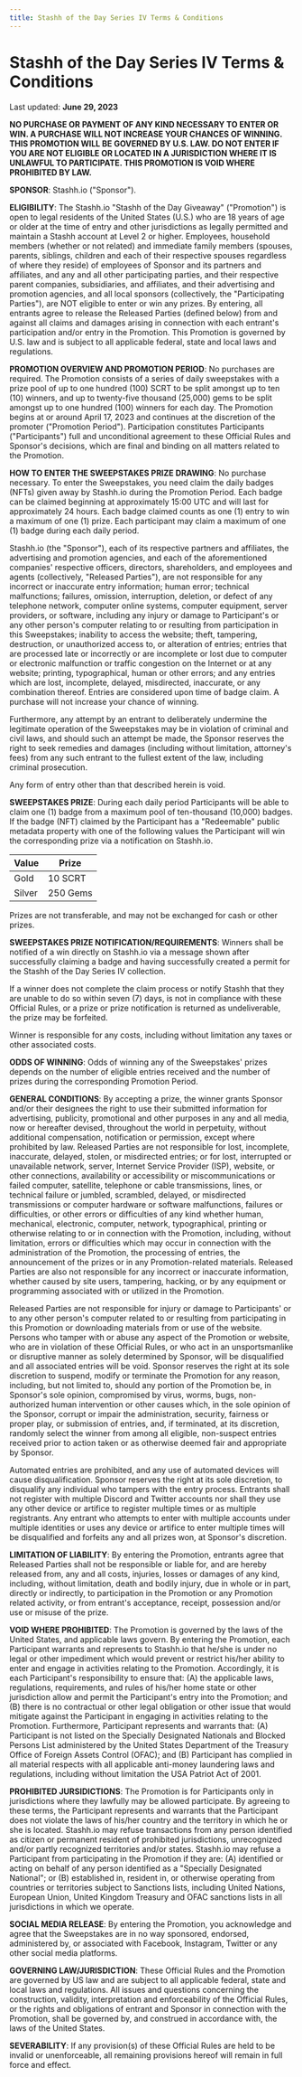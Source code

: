 ```yaml
---
title: Stashh of the Day Series IV Terms & Conditions
---
```


# Stashh of the Day Series IV Terms & Conditions

Last updated: **June 29, 2023** 

**NO PURCHASE OR PAYMENT OF ANY KIND NECESSARY TO ENTER OR WIN. A PURCHASE WILL NOT INCREASE YOUR CHANCES OF WINNING. THIS PROMOTION WILL BE GOVERNED BY U.S. LAW. DO NOT ENTER IF YOU ARE NOT ELIGIBLE OR LOCATED IN A JURISDICTION WHERE IT IS UNLAWFUL TO PARTICIPATE. THIS PROMOTION IS VOID WHERE PROHIBITED BY LAW.**

**SPONSOR**: Stashh.io ("Sponsor"). 

**ELIGIBILITY**: The Stashh.io "Stashh of the Day Giveaway" ("Promotion") is open to legal residents of the United States (U.S.) who are 18 years of age or older at the time of entry and other jurisdictions as legally permitted and maintain a Stashh account at Level 2 or higher. Employees, household members (whether or not related) and immediate family members (spouses, parents, siblings, children and each of their respective spouses regardless of where they reside) of employees of Sponsor and its partners and affiliates, and any and all other participating parties, and their respective parent companies, subsidiaries, and affiliates, and their advertising and promotion agencies, and all local sponsors (collectively, the "Participating Parties"), are NOT eligible to enter or win any prizes. By entering, all entrants agree to release the Released Parties (defined below) from and against all claims and damages arising in connection with each entrant's participation and/or entry in the Promotion. This Promotion is governed by U.S. law and is subject to all applicable federal, state and local laws and regulations.

**PROMOTION OVERVIEW AND PROMOTION PERIOD**: No purchases are required. The Promotion consists of a series of daily sweepstakes with a prize pool of up to one hundred (100) SCRT to be split amongst up to ten (10) winners, and up to twenty-five thousand (25,000) gems to be split amongst up to one hundred (100) winners for each day. The Promotion begins at or around April 17, 2023 and continues at the discretion of the promoter ("Promotion Period"). Participation constitutes Participants ("Participants") full and unconditional agreement to these Official Rules and Sponsor's decisions, which are final and binding on all matters related to the Promotion. 

**HOW TO ENTER THE SWEEPSTAKES PRIZE DRAWING**:  No purchase necessary. To enter the Sweepstakes, you need claim the daily badges (NFTs) given away by Stashh.io during the Promotion Period. Each badge can be claimed beginning at approximately 15:00 UTC and will last for approximately 24 hours. Each badge claimed counts as one (1) entry to win a maximum of one (1) prize. Each participant may claim a maximum of one (1) badge during each daily period.

Stashh.io (the "Sponsor"), each of its respective partners and affiliates, the advertising and promotion agencies, and each of the aforementioned companies' respective officers, directors, shareholders, and employees and agents (collectively, "Released Parties"), are not responsible for any incorrect or inaccurate entry information; human error; technical malfunctions; failures, omission, interruption, deletion, or defect of any telephone network, computer online systems, computer equipment, server providers, or software, including any injury or damage to Participant's or any other person's computer relating to or resulting from participation in this Sweepstakes; inability to access the website; theft, tampering, destruction, or unauthorized access to, or alteration of entries; entries that are processed late or incorrectly or are incomplete or lost due to computer or electronic malfunction or traffic congestion on the Internet or at any website; printing, typographical, human or other errors; and any entries which are lost, incomplete, delayed, misdirected, inaccurate, or any combination thereof. Entries are considered upon time of badge claim. A purchase will not increase your chance of winning.

Furthermore, any attempt by an entrant to deliberately undermine the legitimate operation of the Sweepstakes may be in violation of criminal and civil laws, and should such an attempt be made, the Sponsor reserves the right to seek remedies and damages (including without limitation, attorney's fees) from any such entrant to the fullest extent of the law, including criminal prosecution.

Any form of entry other than that described herein is void.

**SWEEPSTAKES PRIZE**: During each daily period Participants will be able to claim one (1) badge from a maximum pool of ten-thousand (10,000) badges. If the badge (NFT) claimed by the Participant has a "Redeemable" public metadata property with one of the following values the Participant will win the corresponding prize via a notification on Stashh.io. 

| Value  | Prize    |
|--------|----------|
| Gold   | 10 SCRT  |
| Silver | 250 Gems |

Prizes are not transferable, and may not be exchanged for cash or other prizes.

**SWEEPSTAKES PRIZE NOTIFICATION/REQUIREMENTS**:  Winners shall be notified of a win directly on Stashh.io via a message shown after successfully claiming a badge and having successfully created a permit for the Stashh of the Day Series IV collection. 

If a winner does not complete the claim process or notify Stashh that they are unable to do so within seven (7) days, is not in compliance with these Official Rules, or a prize or prize notification is returned as undeliverable, the prize may be forfeited.

Winner is responsible for any costs, including without limitation any taxes or other associated costs.

**ODDS OF WINNING**: Odds of winning any of the Sweepstakes' prizes depends on the number of eligible entries received and the number of prizes during the corresponding Promotion Period.

**GENERAL CONDITIONS**: By accepting a prize, the winner grants Sponsor and/or their designees the right to use their submitted information for advertising, publicity, promotional and other purposes in any and all media, now or hereafter devised, throughout the world in perpetuity, without additional compensation, notification or permission, except where prohibited by law. Released Parties are not responsible for lost, incomplete, inaccurate, delayed, stolen, or misdirected entries; or for lost, interrupted or unavailable network, server, Internet Service Provider (ISP), website, or other connections, availability or accessibility or miscommunications or failed computer, satellite, telephone or cable transmissions, lines, or technical failure or jumbled, scrambled, delayed, or misdirected transmissions or computer hardware or software malfunctions, failures or difficulties, or other errors or difficulties of any kind whether human, mechanical, electronic, computer, network, typographical, printing or otherwise relating to or in connection with the Promotion, including, without limitation, errors or difficulties which may occur in connection with the administration of the Promotion, the processing of entries, the announcement of the prizes or in any Promotion-related materials. Released Parties are also not responsible for any incorrect or inaccurate information, whether caused by site users, tampering, hacking, or by any equipment or programming associated with or utilized in the Promotion. 

Released Parties are not responsible for injury or damage to Participants' or to any other person's computer related to or resulting from participating in this Promotion or downloading materials from or use of the website. Persons who tamper with or abuse any aspect of the Promotion or website, who are in violation of these Official Rules, or who act in an unsportsmanlike or disruptive manner as solely determined by Sponsor, will be disqualified and all associated entries will be void. Sponsor reserves the right at its sole discretion to suspend, modify or terminate the Promotion for any reason, including, but not limited to, should any portion of the Promotion be, in Sponsor's sole opinion, compromised by virus, worms, bugs, non-authorized human intervention or other causes which, in the sole opinion of the Sponsor, corrupt or impair the administration, security, fairness or proper play, or submission of entries, and, if terminated, at its discretion, randomly select the winner from among all eligible, non-suspect entries received prior to action taken or as otherwise deemed fair and appropriate by Sponsor. 

Automated entries are prohibited, and any use of automated devices will cause disqualification. Sponsor reserves the right at its sole discretion, to disqualify any individual who tampers with the entry process. Entrants shall not register with multiple Discord and Twitter accounts nor shall they use any other device or artifice to register multiple times or as multiple registrants. Any entrant who attempts to enter with multiple accounts under multiple identities or uses any device or artifice to enter multiple times will be disqualified and forfeits any and all prizes won, at Sponsor's discretion. 

**LIMITATION OF LIABILITY**: By entering the Promotion, entrants agree that Released Parties shall not be responsible or liable for, and are hereby released from, any and all costs, injuries, losses or damages of any kind, including, without limitation, death and bodily injury, due in whole or in part, directly or indirectly, to participation in the Promotion or any Promotion related activity, or from entrant's acceptance, receipt, possession and/or use or misuse of the prize.

**VOID WHERE PROHIBITED**: The Promotion is governed by the laws of the United States, and applicable laws govern. By entering the Promotion, each Participant warrants and represents to Stashh.io that he/she is under no legal or other impediment which would prevent or restrict his/her ability to enter and engage in activities relating to the Promotion. Accordingly, it is each Participant's responsibility to ensure that: (A) the applicable laws, regulations, requirements, and rules of his/her home state or other jurisdiction allow and permit the Participant's entry into the Promotion; and (B) there is no contractual or other legal obligation or other issue that would mitigate against the Participant in engaging in activities relating to the Promotion. Furthermore, Participant represents and warrants that: (A) Participant is not listed on the Specially Designated Nationals and Blocked Persons List administered by the United States Department of the Treasury Office of Foreign Assets Control (OFAC); and (B) Participant has complied in all material respects with all applicable anti-money laundering laws and regulations, including without limitation the USA Patriot Act of 2001.

**PROHIBITED JURSIDICTIONS**: The Promotion is for Participants only in jurisdictions where they lawfully may be allowed participate. By agreeing to these terms, the Participant represents and warrants that the Participant does not violate the laws of his/her country and the territory in which he or she is located. Stashh.io may refuse transactions from any person identified as citizen or permanent resident of prohibited jurisdictions, unrecognized and/or partly recognized territories and/or states. Stashh.io may refuse a Participant from participating in the Promotion if they are: (A) identified or acting on behalf of any person identified as a "Specially Designated National"; or (B) established in, resident in, or otherwise operating from countries or territories subject to Sanctions lists, including United Nations, European Union, United Kingdom Treasury and OFAC sanctions lists in all jurisdictions in which we operate.

**SOCIAL MEDIA RELEASE**: By entering the Promotion, you acknowledge and agree that the Sweepstakes are in no way sponsored, endorsed, administered by, or associated with Facebook, Instagram, Twitter or any other social media platforms.

**GOVERNING LAW/JURISDICTION**: These Official Rules and the Promotion are governed by US law and are subject to all applicable federal, state and local laws and regulations. All issues and questions concerning the construction, validity, interpretation and enforceability of the Official Rules, or the rights and obligations of entrant and Sponsor in connection with the Promotion, shall be governed by, and construed in accordance with, the laws of the United States.

**SEVERABILITY**: If any provision(s) of these Official Rules are held to be invalid or unenforceable, all remaining provisions hereof will remain in full force and effect.
